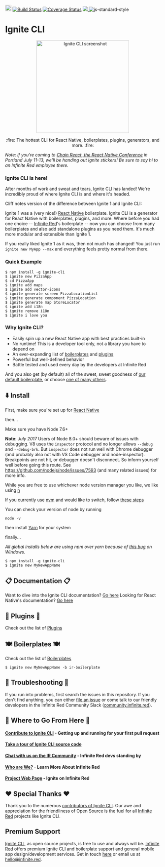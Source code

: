<a href="https://badge.fury.io/js/ignite-cli" target="_blank"><img src="https://badge.fury.io/js/ignite-cli.svg" alt="npm version" height="20"></a>
<a href="https://semaphoreci.com/ir/ignite" target="_blank"><img src=https://semaphoreci.com/api/v1/ir/ignite/branches/master/shields_badge.svg alt='Build Status'/></a>
[![Coverage Status](https://coveralls.io/repos/github/infinitered/ignite/badge.svg?branch=master)](https://coveralls.io/github/infinitered/ignite?branch=master)
<a href="http://community.infinite.red/">
  <img src="https://infiniteredcommunity.herokuapp.com/badge.svg">
</a>
<img src=https://img.shields.io/badge/code%20style-standard-brightgreen.svg?style%3Dflat alt='js-standard-style'/>

# Ignite CLI

<p align="center">
  <a href="https://infinite.red/ignite"><img src="https://cloud.githubusercontent.com/assets/1479215/23348302/941b2d54-fc5d-11e6-9042-62501fa90b05.png" alt="Ignite CLI screenshot" width="300px"></a>
</p>

<p align="center">
  :fire: The hottest CLI for React Native, boilerplates, plugins, generators, and more. :fire:
  <br/>
</p>

_Note: if you're coming to [Chain React, the React Native Conference](https://infinite.red/ChainReactConf) in Portland July 11-13, we'll be handing out Ignite stickers! Be sure to say hi to an Infinite Red employee there._

### Ignite CLI is here!

After months of work and sweat and tears, Ignite CLI has landed! We're incredibly proud of where Ignite CLI is and where it's headed.

Cliff notes version of the difference between Ignite 1 and Ignite CLI:

Ignite 1 was a (very nice!) [React Native](http://facebook.github.io/react-native/docs/getting-started.html) boilerplate. Ignite CLI is a generator for React Native with boilerplates, plugins, and more. Where before you had one choice -- [Infinite Red](https://infinite.red)'s boilerplate -- now you can choose from many boilerplates and also add standalone plugins as you need them. It's much more modular and extensible than Ignite 1.

If you really liked Ignite 1 as it was, then not much has changed! You just run `ignite new MyApp --max` and everything feels pretty normal from there.

### Quick Example

```
$ npm install -g ignite-cli
$ ignite new PizzaApp
$ cd PizzaApp
$ ignite add maps
$ ignite add vector-icons
$ ignite generate screen PizzaLocationList
$ ignite generate component PizzaLocation
$ ignite generate map StoreLocator
$ ignite add i18n
$ ignite remove i18n
$ ignite i love you
```

### Why Ignite CLI?

* Easily spin up a new React Native app with best practices built-in
* No runtime! This is a developer tool only, not a library you have to depend on
* An ever-expanding list of [boilerplates](./BOILERPLATES.md) and [plugins](./PLUGINS.md)
* Powerful but well-defined behavior
* Battle tested and used every day by the developers at Infinite Red

And you also get (by default) all of the sweet, sweet goodness of [our default boilerplate](https://github.com/infinitered/ignite-ir-boilerplate), or choose [one of many others](./BOILERPLATES.md).

## :arrow_down: Install

First, make sure you're set up for [React Native](https://facebook.github.io/react-native/docs/getting-started.html#content)

then...

Make sure you have Node 7.6+

**Note**: _July 2017_  Users of Node 8.0+ should beware of issues with debugging. V8 uses the `inspector` protocol and no longer allows `--debug` and `--debug-brk`. But `inspector` does not run well with Chrome debugger (and probably also not with VS Code debugger and node-inspector). Breakpoints are not hit, or debugger doesn't disconnect. So inform yourself well before going this route. See https://github.com/nodejs/node/issues/7593 (and many related issues) for more info.

While you are free to use whichever node version manager you like, we like using [n](https://github.com/tj/n)

If you currently use [nvm](https://github.com/creationix/nvm) and would like to switch, follow [these steps](./docs/quick-start/nvm-to-n.md)

You can check your version of node by running

```
node -v
```

then install [Yarn](https://yarnpkg.com/lang/en/docs/install/) for your system

finally...

_All global installs below are using npm over yarn because of [this bug](https://github.com/yarnpkg/yarn/issues/859) on Windows._
```
$ npm install -g ignite-cli
$ ignite new MyNewAppName
```
## :clipboard: Documentation :clipboard:

Want to dive into the Ignite CLI documentation? [Go here](./docs/README.md)
Looking for React Native's documentation? [Go here](http://facebook.github.io/react-native/docs/getting-started.html)

## :electric_plug: Plugins :electric_plug:

Check out the list of [Plugins](./PLUGINS.md)

## :plate_with_cutlery: Boilerplates :plate_with_cutlery:

Check out the list of [Boilerplates](./BOILERPLATES.md)
```
$ ignite new MyNewAppName -b ir-boilerplate
```

## :poop: Troubleshooting :poop:

If you run into problems, first search the issues in this repository. If you don't find anything, you can either [file an issue](https://github.com/infinitered/ignite/issues) or come talk to our friendly developers in the Infinite Red Community Slack ([community.infinite.red](http://community.infinite.red)).

## :telescope: Where to Go From Here :telescope:

#### [Contribute to Ignite CLI](https://github.com/infinitered/ignite/blob/master/.github/CONTRIBUTING.md) - Getting up and running for your first pull request
#### [Take a tour of Ignite CLI source code](https://github.com/infinitered/ignite/blob/master/docs/advanced-guides/tour.md)
#### [Chat with us on the IR Community](http://community.infinite.red) - Infinite Red devs standing by
#### [Who are We?](https://infinite.red) - Learn More About Infinite Red
#### [Project Web Page](https://infinite.red/ignite/) - Ignite on Infinite Red

## :heart: Special Thanks :heart:
Thank you to the numerous [contributors of Ignite CLI](https://github.com/infinitered/ignite/graphs/contributors). Our awe and appreciation for the friendliness of Open Source is the fuel for all [Infinite Red](https://infinite.red/) projects like Ignite CLI.

## Premium Support

[Ignite CLI](https://infinite.red/ignite), as open source projects, is free to use and always will be. [Infinite Red](https://infinite.red/) offers premium Ignite CLI and boilerplate support and general mobile app design/development services. Get in touch [here](https://infinite.red/contact) or email us at [hello@infinite.red](mailto:hello@infinite.red).
